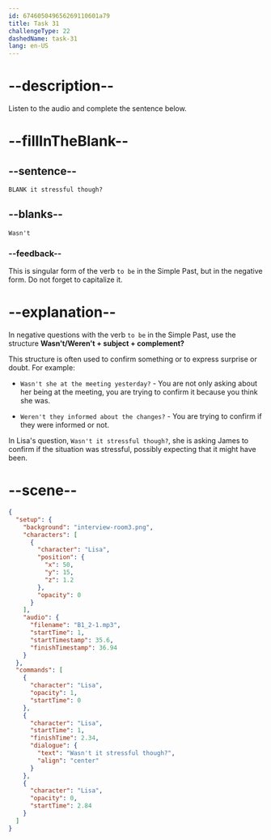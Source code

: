 ```yaml
---
id: 674605049656269110601a79
title: Task 31
challengeType: 22
dashedName: task-31
lang: en-US
---
```


<!-- (Audio) Lisa: Wasn't it stressful though? -->

# --description--

Listen to the audio and complete the sentence below.

# --fillInTheBlank--

## --sentence--

`BLANK it stressful though?`

## --blanks--

`Wasn't`

### --feedback--

This is singular form of the verb `to be` in the Simple Past, but in the negative form. Do not forget to capitalize it.

# --explanation--

In negative questions with the verb `to be` in the Simple Past, use the structure **Wasn't/Weren't + subject + complement?**  

This structure is often used to confirm something or to express surprise or doubt. For example:  

- `Wasn't she at the meeting yesterday?` - You are not only asking about her being at the meeting, you are trying to confirm it because you think she was.

- `Weren't they informed about the changes?` - You are trying to confirm if they were informed or not.

In Lisa's question, `Wasn't it stressful though?`, she is asking James to confirm if the situation was stressful, possibly expecting that it might have been.

# --scene--

```json
{
  "setup": {
    "background": "interview-room3.png",
    "characters": [
      {
        "character": "Lisa",
        "position": {
          "x": 50,
          "y": 15,
          "z": 1.2
        },
        "opacity": 0
      }
    ],
    "audio": {
      "filename": "B1_2-1.mp3",
      "startTime": 1,
      "startTimestamp": 35.6,
      "finishTimestamp": 36.94
    }
  },
  "commands": [
    {
      "character": "Lisa",
      "opacity": 1,
      "startTime": 0
    },
    {
      "character": "Lisa",
      "startTime": 1,
      "finishTime": 2.34,
      "dialogue": {
        "text": "Wasn't it stressful though?",
        "align": "center"
      }
    },
    {
      "character": "Lisa",
      "opacity": 0,
      "startTime": 2.84
    }
  ]
}
```
